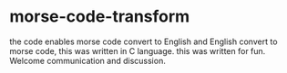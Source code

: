 # morse-code-transform
the code enables morse code convert to English and English convert to morse code, this was written in C language.
this was written for fun. Welcome communication and discussion.
